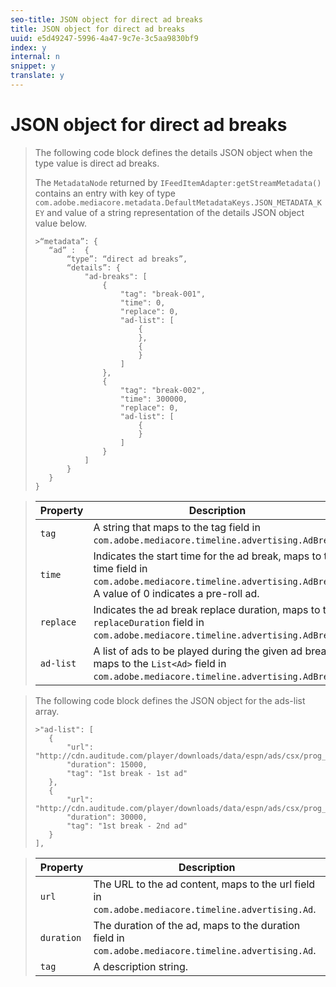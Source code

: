 ```yaml
---
seo-title: JSON object for direct ad breaks
title: JSON object for direct ad breaks
uuid: e5d49247-5996-4a47-9c7e-3c5aa9830bf9
index: y
internal: n
snippet: y
translate: y
---
```


# JSON object for direct ad breaks


>
>
>The following code block defines the details JSON object when the type value is direct ad breaks. 
>
>
>The `MetadataNode` returned by `IFeedItemAdapter:getStreamMetadata()` contains an entry with key of type `com.adobe.mediacore.metadata.DefaultMetadataKeys.JSON_METADATA_KEY` and value of a string representation of the details JSON object value below. 
>
>
>
>```>
>>“metadata”: { 
>    “ad” :  { 
>        “type”: “direct ad breaks”, 
>        “details”: { 
>            "ad-breaks": [ 
>                { 
>                    "tag": "break-001", 
>                    "time": 0, 
>                    "replace": 0, 
>                    "ad-list": [ 
>                        { 
>                        }, 
>                        { 
>                        } 
>                    ] 
>                }, 
>                { 
>                    "tag": "break-002", 
>                    "time": 300000, 
>                    "replace": 0, 
>                    "ad-list": [ 
>                        { 
>                        } 
>                    ] 
>                } 
>            ] 
>        } 
>    } 
>} 
>
>```

>
>

>
>
>|  Property  | Description  |
>|---|---|
>|  `tag`  | A string that maps to the tag field in `com.adobe.mediacore.timeline.advertising.AdBreak`.  |
>|  `time`  | Indicates the start time for the ad break, maps to the time field in `com.adobe.mediacore.timeline.advertising.AdBreak`. A value of 0 indicates a pre-roll ad.  |
>|  `replace`  | Indicates the ad break replace duration, maps to the `replaceDuration` field in `com.adobe.mediacore.timeline.advertising.AdBreak`.  |
>|  `ad-list`  | A list of ads to be played during the given ad break, maps to the `List<Ad>` field in `com.adobe.mediacore.timeline.advertising.AdBreak`.  |

>
>
>The following code block defines the JSON object for the ads-list array. 
>
>
>
>```>
>>"ad-list": [ 
>    { 
>        "url": "http://cdn.auditude.com/player/downloads/data/espn/ads/csx/prog_index.m3u8", 
>        "duration": 15000, 
>        "tag": "1st break - 1st ad" 
>    }, 
>    { 
>        "url": "http://cdn.auditude.com/player/downloads/data/espn/ads/csx/prog_index.m3u8", 
>        "duration": 30000, 
>        "tag": "1st break - 2nd ad" 
>    } 
>], 
>
>```

>
>

>
>
>|  Property  | Description  |
>|---|---|
>|  `url`  | The URL to the ad content, maps to the url field in `com.adobe.mediacore.timeline.advertising.Ad`.  |
>|  `duration`  | The duration of the ad, maps to the duration field in `com.adobe.mediacore.timeline.advertising.Ad`.  |
>|  `tag`  | A description string.  |

